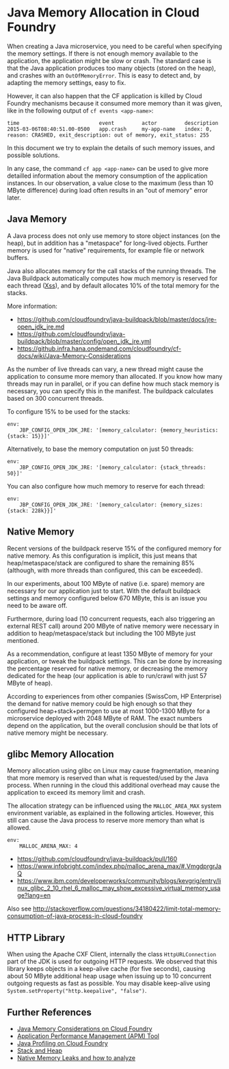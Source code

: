# Java Memory Allocation in Cloud Foundry

When creating a Java microservice, you need to be careful when specifying the memory settings.
If there is not enough memory available to the application, the application might be slow or crash.
The standard case is that the Java application produces too many objects (stored on the heap), and crashes with an `OutOfMemoryError`.
This is easy to detect and, by adapting the memory settings, easy to fix.

However, it can also happen that the CF application is killed by Cloud Foundry mechanisms because it consumed more memory than it was given, like in the following output of ``cf events <app-name>``:

```
time                          event         actor         description
2015-03-06T08:40:51.00-0500   app.crash     my-app-name   index: 0, reason: CRASHED, exit_description: out of memory, exit_status: 255
```

In this document we try to explain the details of such memory issues, and possible solutions.

In any case, the command `cf app <app-name>` can be used to give more detailled information about the memory consumption of the application instances. In our observation, a value close to the maximum (less than 10 MByte difference) during load often results in an "out of memory" error later.

## Java Memory
A Java process does not only use memory to store object instances (on the heap), but in addition has
a "metaspace" for long-lived objects. Further memory is used for "native"
requirements, for example file or network buffers.

Java also allocates memory for the call stacks of the running threads.
The Java Buildpack automatically computes how much memory is reserved for each thread ([Xss](http://stackoverflow.com/questions/4967885/jvm-option-xss-what-does-it-do-exactly)), and by default allocates 10%
of the total memory for the stacks.

More information:
- https://github.com/cloudfoundry/java-buildpack/blob/master/docs/jre-open_jdk_jre.md
- https://github.com/cloudfoundry/java-buildpack/blob/master/config/open_jdk_jre.yml
- https://github.infra.hana.ondemand.com/cloudfoundry/cf-docs/wiki/Java-Memory-Considerations

As the number of live threads can vary, a new thread might cause the application to consume more memory than allocated.
If you know how many threads may run in parallel, or if you can define how much stack memory is necessary, you can specify
this in the manifest. The buildpack calculates based on 300 concurrent threads.

To configure 15% to be used for the stacks:
```
env:
    JBP_CONFIG_OPEN_JDK_JRE: '[memory_calculator: {memory_heuristics: {stack: 15}}]'
```

Alternatively, to base the memory computation on just 50 threads:
```
env:
    JBP_CONFIG_OPEN_JDK_JRE: '[memory_calculator: {stack_threads: 50}]'
```

You can also configure how much memory to reserve for each thread:

```
env:
    JBP_CONFIG_OPEN_JDK_JRE: '[memory_calculator: {memory_sizes: {stack: 228k}}]'
```

## Native Memory
Recent versions of the buildpack reserve 15% of the configured memory for native memory. As this configuration is implicit, this just means that heap/metaspace/stack are configured to share the remaining 85% (although, with more threads than configured, this can be exceeded).

In our experiments, about 100 MByte of native (i.e. spare) memory are necessary for our application just to start. With the default buildpack settings and memory configured below 670 MByte, this is an issue you need to be aware off.

Furthermore, during load (10 concurrent requests, each also triggering an external REST call) around 200 MByte of native memory were necessary in addition to heap/metaspace/stack but including the 100 MByte just mentioned.

As a recommendation, configure at least 1350 MByte of memory for your application, or tweak the buildpack settings. This can be done by increasing the percentage reserved for native memory, or decreasing the memory dedicated for the heap (our application is able to run/crawl with just 57 MByte of heap).

According to experiences from other companies (SwissCom, HP Enterprise) the demand for native memory could be high enough so that they configured heap+stack+permgen to use at most 1000-1300 MByte for a microservice deployed with 2048 MByte of RAM.
The exact numbers depend on the application, but the overall conclusion should be that lots of native memory might be necessary.

## glibc Memory Allocation

Memory allocation using glibc on Linux may cause fragmentation, meaning that more memory is reserved than what is requested/used by the Java process. When running in the cloud this additional overhead may cause the application to exceed its memory limit and crash.

The allocation strategy can be influenced using the `MALLOC_AREA_MAX` system environment variable, as explained in the following articles. However, this still can cause the Java process to reserve more memory than what is allowed.

```
env:
    MALLOC_ARENA_MAX: 4
```

- https://github.com/cloudfoundry/java-buildpack/pull/160
- https://www.infobright.com/index.php/malloc_arena_max/#.VmgdprgrJaQ
- https://www.ibm.com/developerworks/community/blogs/kevgrig/entry/linux_glibc_2_10_rhel_6_malloc_may_show_excessive_virtual_memory_usage?lang=en

Also see http://stackoverflow.com/questions/34180422/limit-total-memory-consumption-of-java-process-in-cloud-foundry

## HTTP Library
When using the Apache CXF Client, internally the class `HttpURLConnection` part of the JDK is used for outgoing HTTP requests. We observed that this library keeps objects in a keep-alive cache (for five seconds), causing about 50 MByte additional heap usage when issuing up to 10 concurrent outgoing requests as fast as possible. You may disable keep-alive using `System.setProperty("http.keepalive", "false")`.

## Further References
- [Java Memory Considerations on Cloud Foundry](https://github.infra.hana.ondemand.com/cloudfoundry/cf-docs/wiki/Java-Memory-Considerations)
- [Application Performance Management (APM) Tool](https://go.sap.corp/apm)
- [Java Profiling on Cloud Foundry](https://github.infra.hana.ondemand.com/cloudfoundry/cf-docs/wiki/Java-Profiling)
- [Stack and Heap](http://tutorials.jenkov.com/java-concurrency/java-memory-model.html)
- [Native Memory Leaks and how to analyze](http://www.ibm.com/developerworks/linux/library/j-nativememory-linux/index.html)



